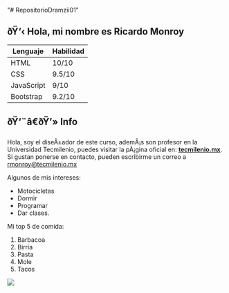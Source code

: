 "# RepositorioDramzii01"

## ðŸ‘‹ Hola, mi nombre es Ricardo Monroy

| Lenguaje   | Habilidad |
| ---------- | --------- |
| HTML       | 10/10     |
| CSS        | 9.5/10    |
| JavaScript | 9/10      |
| Bootstrap  | 9.2/10    |

## ðŸ‘¨â€ðŸ’» Info

Hola, soy el diseÃ±ador de este curso, ademÃ¡s son profesor en la Universidad Tecmilenio, puedes visitar la pÃ¡gina oficial en: **[tecmilenio.mx](https://tecmilenio.mx/es)**. Si gustan ponerse en contacto, pueden escribirme un correo a [rmonroy@tecmilenio.mx](rmonroy@tecmilenio.mx)

Algunos de mis intereses:

- Motocicletas
- Dormir
- Programar
- Dar clases.

Mi top 5 de comida:

1. Barbacoa
2. Birria
3. Pasta
4. Mole
5. Tacos

![](https://media.giphy.com/media/OPYnG3Xf8zLag/giphy.gif)
